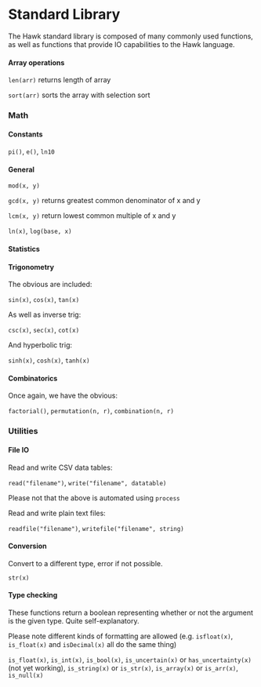 # Standard Library

The Hawk standard library is composed of many commonly used functions, as well as functions that provide IO capabilities to the Hawk language. 

#### Array operations

`len(arr)` returns length of array

`sort(arr)` sorts the array with selection sort

### Math

#### Constants

`pi()`, `e()`, `ln10`

#### General

`mod(x, y)`

`gcd(x, y)` returns greatest common denominator of x and y

`lcm(x, y)` return lowest common multiple of x and y

`ln(x)`, `log(base, x)`

#### Statistics



#### Trigonometry

The obvious are included:

`sin(x)`, `cos(x)`, `tan(x)`

As well as inverse trig:

`csc(x)`, `sec(x)`, `cot(x)`

And hyperbolic trig:

`sinh(x)`, `cosh(x)`, `tanh(x)`

#### Combinatorics

Once again, we have the obvious:

`factorial()`, `permutation(n, r)`, `combination(n, r)`

### Utilities

#### File IO

Read and write CSV data tables: 

`read("filename")`, `write("filename", datatable)`

Please not that the above is automated using `process`


Read and write plain text files:

`readfile("filename")`, `writefile("filename", string)`

#### Conversion

Convert to a different type, error if not possible.

`str(x)`

#### Type checking

These functions return a boolean representing whether or not the argument is the given type. Quite self-explanatory.

Please note different kinds of formatting are allowed (e.g. `isfloat(x)`, `is_float(x)` and `isDecimal(x)` all do the same thing)

`is_float(x)`, `is_int(x)`, `is_bool(x)`, `is_uncertain(x)` or `has_uncertainty(x)` (not yet working), `is_string(x)` or `is_str(x)`, `is_array(x)` or `is_arr(x)`, `is_null(x)`